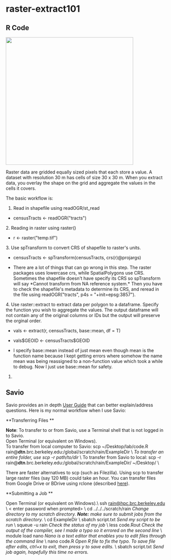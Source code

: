 # raster-extract101

## R Code

<img src="https://i.stack.imgur.com/8E1ug.png" width="400" />

Raster data are gridded equally sized pixels that each store a value. A dataset with resolution 30 m has cells of size 30 x 30 m. When you extract data, you overlay the shape on the grid and aggregate the values in the cells it covers.

The basic workflow is: 
1. Read in shapefile using readOGR/st_read 
<ul><li> censusTracts <- readOGR("tracts") </li></ul>
2. Reading in raster using raster()
<ul><li> r <- raster("temp.tif") </li></ul>
3. Use spTransform to convert CRS of shapefile to raster's units.
<ul><li> censusTracts <- spTransform(censusTracts, crs(r)@projargs) </li></ul>
<ul><li> There are a lot of things that can go wrong in this step. The raster packages uses lowercase crs, while SpatialPolygons use CRS. Sometimes the shapefile doesn't have specify its CRS so spTransform will say *Cannot transform from NA reference system.* Then you have to check the shapefile's metadata to determine its CRS, and reread in the file using readOGR("tracts", p4s = "+init=epsg:3857"). </li></ul>
4. Use raster::extract to extract data per polygon to a dataframe. Specify the function you wish to aggregate the values. The output dataframe will not contain any of the original columns or IDs but the output will preserve the orginal order.
<ul><li> vals <- extract(r, censusTracts, base::mean, df = T) </li></ul>
<ul><li> vals$GEOID <- censusTracts$GEOID </li></ul>
<ul><li> I specify base::mean instead of just mean even though mean is the function name because I kept getting errors where somehow the name mean was being reassigned to a non-function value which took a while to debug. Now I just use base::mean for safety. </li></ul>

1. 

## Savio

Savio provides an in depth [User Guide](https://docs-research-it.berkeley.edu/services/high-performance-computing/user-guide/) that can better explain/address questions. Here is my normal workflow when I use Savio:

**Transferring Files **

**Note**: To transfer to or from Savio, use a Terminal shell that is not logged in to Savio. <br/>
Open Terminal (or equivalent on Windows).<br/>
To transfer from local computer to Savio: scp ~/Desktop/lab/code.R rain@**dtn**.brc.berkeley.edu:/global/scratch/rain/ExampleDir \\
*To transfer an entire folder, use scp -r path/to/dir* \\
To transfer from Savio to local: scp -r rain@**dtn**.brc.berkeley.edu:/global/scratch/rain/ExampleDir/ ~/Desktop/ \\

There are faster alternatives to scp (such as Filezilla). Using scp to transfer large raster files (say 120 MB) could take an hour. You can transfer files from Google Drive or BDrive using rclone (described [here](https://docs-research-it.berkeley.edu/services/high-performance-computing/user-guide/transferring-data/rclone-box-bdrive/)).

**Submitting a Job **

Open Terminal (or equivalent on Windows).\\
ssh rain@hpc.brc.berkeley.edu \\
< enter password when prompted> \\
cd ../../../scratch/rain  *Change directory to my scratch directory. **Note:** make sure to submit jobs from the scratch directory.* \\
cd ExampleDir \\
sbatch script.txt *Send my script to be run* \\
squeue -u rain *Check the status of my job* \\
less code.Rout *Check the output of the compiler, see I made a typo so it errored on the second line* \\
module load nano *Nano is a text editor that enables you to edit files through the command line* \\
nano code.R *Open R file to fix the typo. To save file after edits, ctrl+x to exit, then press y to save edits.* \\
sbatch script.txt *Send job again, hopefully this time no errors.*

